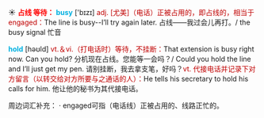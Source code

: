 ☀ <font color="red">**占线 等待：**</font>
<font color="sky blue">**busy**</font> ['bɪzɪ] 
<font color="#c00000">adj. [尤美]（电话）正被占用的，即占线的，相当于engaged：</font>The line is busy--I’ll try again later. 占线——我过会儿再打。/ the busy signal 忙音

<font color="sky blue">**hold**</font> [həʊld] 
<font color="#c00000">vt.＆vi.（打电话时）等待，不挂断：</font>That extension is busy right now. Can you hold? 分机现在占线。您能等一会吗？/ Could you hold the line and I’ll just get my pen. 请别挂断，我去拿支笔，好吗？<font color="#c00000">vt. 代接电话并记录下对方留言（以转交给对方所要与之通话的人）：</font>He tells his secretary to hold his calls for him. 他让他的秘书为其代接电话。

周边词汇补充：
· engaged可指（电话线）正被占用的、线路正忙的。